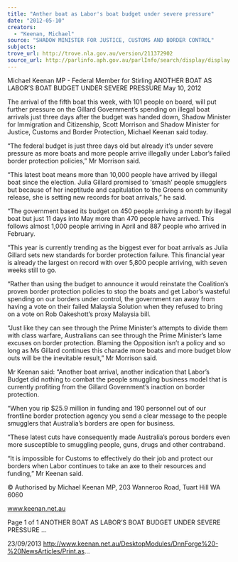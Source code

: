 ```yaml
---
title: "Anther boat as Labor's boat budget under severe pressure"
date: "2012-05-10"
creators:
  - "Keenan, Michael"
source: "SHADOW MINISTER FOR JUSTICE, CUSTOMS AND BORDER CONTROL"
subjects:
trove_url: http://trove.nla.gov.au/version/211372902
source_url: http://parlinfo.aph.gov.au/parlInfo/search/display/display.w3p;query=Id%3A%22media/pressrel/2742685%22
---
```


 Michael Keenan MP - Federal Member for  Stirling ANOTHER BOAT AS LABOR’S BOAT  BUDGET UNDER SEVERE PRESSURE May 10, 2012

 The  arrival  of  the  fifth  boat  this  week,  with  101  people  on  board,  will  put  further  pressure  on  the  Gillard  Government’s   spending on illegal boat arrivals just three days after the budget was handed down, Shadow Minister for Immigration and Citizenship, Scott Morrison and Shadow Minister for Justice, Customs and Border Protection, Michael Keenan said today.

 “The federal budget is just three days old but already it’s under severe pressure as more boats and more people arrive illegally under Labor’s failed border protection policies,” Mr Morrison said.

 “This latest boat means more than 10,000 people have arrived by illegal boat since the election. Julia Gillard promised to ‘smash’  people  smugglers  but  because  of  her  ineptitude  and  capitulation  to  the  Greens  on  community  release,  she  is setting new records for boat arrivals,” he said.

 “The government based its budget on 450 people arriving a month by illegal boat but just 11 days into May more than 470 people have arrived. This follows almost 1,000 people arriving in April and 887 people who arrived in February.

 “This  year  is  currently  trending  as  the  biggest  ever  for  boat  arrivals  as  Julia  Gillard  sets  new  standards  for  border protection failure. This financial year is already the largest on record with over 5,800 people arriving, with seven weeks still to go.

 “Rather than using the budget to announce it would reinstate the Coalition’s proven border protection policies to stop the  boats and get Labor’s wasteful spending on our borders under control, the government ran away from having a vote on their failed Malaysia Solution when they refused to bring on a vote on Rob Oakeshott’s proxy Malaysia bill.

 “Just  like  they  can  see  through  the  Prime  Minister’s  attempts  to  divide  them  with  class  warfare,  Australians  can  see through the Prime Minister’s lame excuses on border protection. Blaming the Opposition isn’t a policy and so long as Ms  Gillard continues this charade more boats and more budget blow outs will be the inevitable result,” Mr Morrison said.

 Mr Keenan said: “Another boat arrival, another indication that Labor’s Budget did nothing to combat the people smuggling  business model that is currently profiting from the Gillard Government’s inaction on border protection.

 “When you rip $25.9 million in funding and 190 personnel out of our frontline border protection agency you send a clear message to the people smugglers that Australia’s borders are open for business.

 “These latest cuts have consequently made Australia’s porous borders even more susceptible to smuggling people, guns, drugs and other contraband.

 “It is impossible for Customs to effectively do their job and protect our borders when Labor continues to take an axe to their resources and funding,” Mr Keenan said.

 © Authorised by Michael Keenan MP, 203 Wanneroo Road, Tuart Hill WA 6060

 www.keenan.net.au

 Page 1 of 1 ANOTHER BOAT AS LABOR’S BOAT BUDGET UNDER SEVERE PRESSURE ...

 23/09/2013 http://www.keenan.net.au/DesktopModules/DnnForge%20-%20NewsArticles/Print.as...

